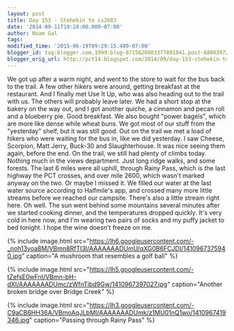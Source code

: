 ```yaml
---
layout: post
title: Day 153 - Stehekin to cs2603
date: '2014-09-11T19:28:00.000-07:00'
author: Noam Gal
tags:
modified_time: '2015-06-19T09:29:15.489-07:00'
blogger_id: tag:blogger.com,1999:blog-8715620883377891841.post-688039723462818694
blogger_orig_url: http://pct14.blogspot.com/2014/09/day-153-stehekin-to-cs2603.html
---
```


 We got up after a warm night, and went to the store to wait for the bus back to the trail. A few other hikers were
 around, getting breakfast at the restaurant. And I finally met Use It Up, who was also heading out to the trail with
 us. The others will probably leave later.
 We had a short stop at the bakery on the way out, and I got another
 quiche, a cinnamon and pecan roll and a blueberry pie. Good breakfast. We also bought "power bagels", which are more
 like dense while wheat buns. We got most of our stuff from the "yesterday" shelf, but it was still good.
 Out on
 the trail we met a load of hikers who were waiting for the bus in, like we did yesterday. I saw Cheese, Scorpion,
 Matt  Jerry, Buck-30 and Slaughterhouse. It was nice seeing them again, before the end.
 On the trail, we
 still had plenty of climbs today. Nothing much in the views department. Just long ridge walks, and some
 forests.
 The last 6 miles were all uphill, through Rainy Pass, which is the last highway the PCT crosses, and
 over mile 2600, which wasn't marked anyway on the two. Or maybe I missed it.
 We filled our water at the last
 water source according to Halfmile's app, and crossed many more little streams before we reached our campsite.
 There's also a little stream right here. Oh well.
 The sun went behind some mountains several minutes after we
 started cooking dinner, and the temperatures dropped quickly. It's very cold in here now, and I'm wearing two pairs
 of socks and my puffy jacket to bed tonight. I hope the wine doesn't freeze on me.


{% include image.html src="https://lh6.googleusercontent.com/-_noh13yoa8M/VBmn8RfTI3I/AAAAAAADUmU/qXG0B6FCJDI/1410967375940.jpg" caption="A mushroom that resembles a golf ball" %}


{% include image.html src="https://lh5.googleusercontent.com/-tZefsE0wFnI/VBmn-bH-dXI/AAAAAAADUmc/zWfnTibd9Gw/1410967397027.jpg" caption="Another broken bridge over Bridge Creek" %}


{% include image.html src="https://lh3.googleusercontent.com/-C9aCB6HH36A/VBmoAqJLbMI/AAAAAAADUmk/z1MU01nQ1wo/1410967419346.jpg" caption="Passing through Rainy Pass" %}

